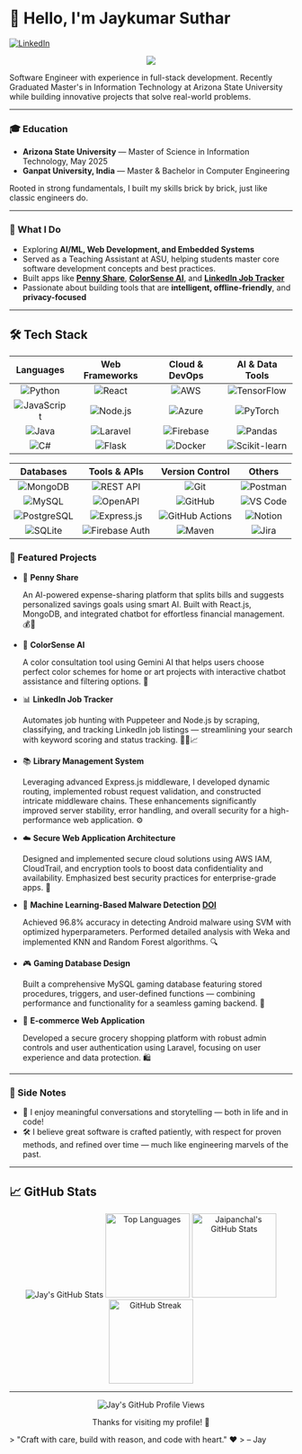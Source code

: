 # 👋 Hello, I'm Jaykumar Suthar

[![LinkedIn](https://img.shields.io/badge/LinkedIn-Connect-blue?style=for-the-badge&logo=linkedin)](https://www.linkedin.com/in/whojaipanchal/)


<p align="center">
  <img src="https://readme-typing-svg.demolab.com/?lines=Graduated+From+ASU;Aspiring+Software+Developer;AI+%7C+ML+%7C+Full-Stack+Dev;Software+Engineer&center=true&width=440&height=45&font=Fira+Code&pause=1000&color=0099FF" />
</p>


Software Engineer with experience in full-stack development. Recently Graduated Master's in Information Technology at Arizona State University while building innovative projects that solve real-world problems.

---

### 🎓 Education

- **Arizona State University** — Master of Science in Information Technology, May 2025  
- **Ganpat University, India** — Master & Bachelor in Computer Engineering

Rooted in strong fundamentals, I built my skills brick by brick, just like classic engineers do.

---

### 💼 What I Do

- Exploring **AI/ML, Web Development, and Embedded Systems**  
- Served as a Teaching Assistant at ASU, helping students master core software development concepts and best practices.  
- Built apps like [**Penny Share**](https://github.com/officialjaipanchal/PennyShare), [**ColorSense AI**](https://github.com/officialjaipanchal/ColorSenseAI), and [**LinkedIn Job Tracker**](https://github.com/officialjaipanchal/LinkedIn_JobTracker)  
- Passionate about building tools that are **intelligent, offline-friendly**, and **privacy-focused**

---

## 🛠️ Tech Stack

<div align="center">

**Languages** | **Web Frameworks** | **Cloud & DevOps** | **AI & Data Tools**
:---:|:---:|:---:|:---:
![Python](https://img.shields.io/badge/Python-3776AB?style=flat-square&logo=python&logoColor=white) | ![React](https://img.shields.io/badge/React-20232A?style=flat-square&logo=react&logoColor=61DAFB) | ![AWS](https://img.shields.io/badge/AWS-232F3E?style=flat-square&logo=amazon-aws&logoColor=white) | ![TensorFlow](https://img.shields.io/badge/TensorFlow-FF6F00?style=flat-square&logo=tensorflow&logoColor=white)
![JavaScript](https://img.shields.io/badge/JavaScript-F7DF1E?style=flat-square&logo=javascript&logoColor=black) | ![Node.js](https://img.shields.io/badge/Node.js-339933?style=flat-square&logo=node-dot-js&logoColor=white) | ![Azure](https://img.shields.io/badge/Azure-0078D4?style=flat-square&logo=microsoft-azure&logoColor=white) | ![PyTorch](https://img.shields.io/badge/PyTorch-EE4C2C?style=flat-square&logo=pytorch&logoColor=white)
![Java](https://img.shields.io/badge/Java-007396?style=flat-square&logo=java&logoColor=white) | ![Laravel](https://img.shields.io/badge/Laravel-F55247?style=flat-square&logo=laravel&logoColor=white) | ![Firebase](https://img.shields.io/badge/Firebase-FFCA28?style=flat-square&logo=firebase&logoColor=black) | ![Pandas](https://img.shields.io/badge/Pandas-150458?style=flat-square&logo=pandas&logoColor=white)
![C#](https://img.shields.io/badge/C%23-239120?style=flat-square&logo=c-sharp&logoColor=white) | ![Flask](https://img.shields.io/badge/Flask-000000?style=flat-square&logo=flask&logoColor=white) | ![Docker](https://img.shields.io/badge/Docker-2496ED?style=flat-square&logo=docker&logoColor=white) | ![Scikit-learn](https://img.shields.io/badge/Scikit--Learn-F7931E?style=flat-square&logo=scikit-learn&logoColor=white)

**Databases** | **Tools & APIs** | **Version Control** | **Others**
:---:|:---:|:---:|:---:
![MongoDB](https://img.shields.io/badge/MongoDB-47A248?style=flat-square&logo=mongodb&logoColor=white) | ![REST API](https://img.shields.io/badge/REST_API-0052CC?style=flat-square) | ![Git](https://img.shields.io/badge/Git-F05032?style=flat-square&logo=git&logoColor=white) | ![Postman](https://img.shields.io/badge/Postman-FF6C37?style=flat-square&logo=postman&logoColor=white)
![MySQL](https://img.shields.io/badge/MySQL-4479A1?style=flat-square&logo=mysql&logoColor=white) | ![OpenAPI](https://img.shields.io/badge/OpenAPI-6A3D9A?style=flat-square&logo=swagger&logoColor=white) | ![GitHub](https://img.shields.io/badge/GitHub-181717?style=flat-square&logo=github&logoColor=white) | ![VS Code](https://img.shields.io/badge/VS_Code-007ACC?style=flat-square&logo=visual-studio-code&logoColor=white)
![PostgreSQL](https://img.shields.io/badge/PostgreSQL-336791?style=flat-square&logo=postgresql&logoColor=white) | ![Express.js](https://img.shields.io/badge/Express.js-000000?style=flat-square&logo=express&logoColor=white) | ![GitHub Actions](https://img.shields.io/badge/GitHub_Actions-2088FF?style=flat-square&logo=github-actions&logoColor=white) | ![Notion](https://img.shields.io/badge/Notion-000000?style=flat-square&logo=notion&logoColor=white)
![SQLite](https://img.shields.io/badge/SQLite-003B57?style=flat-square&logo=sqlite&logoColor=white) | ![Firebase Auth](https://img.shields.io/badge/Firebase_Auth-FFCA28?style=flat-square&logo=firebase&logoColor=black) | ![Maven](https://img.shields.io/badge/Maven-C71A36?style=flat-square&logo=apachemaven&logoColor=white) | ![Jira](https://img.shields.io/badge/Jira-0052CC?style=flat-square&logo=jira&logoColor=white)

</div>


### 📌 Featured Projects

- 🎯 **Penny Share**  

  An AI-powered expense-sharing platform that splits bills and suggests personalized savings goals using smart AI. Built with React.js, MongoDB, and integrated chatbot for effortless financial management. 💰🧠

- 🎨 **ColorSense AI**  

  A color consultation tool using Gemini AI that helps users choose perfect color schemes for home or art projects with interactive chatbot assistance and filtering options. 🌈

- 📊 **LinkedIn Job Tracker**  

   Automates job hunting with Puppeteer and Node.js by scraping, classifying, and tracking LinkedIn job listings — streamlining your search with keyword scoring and status tracking. 🕵️‍♂️📈

- 📚 **Library Management System**  

   Leveraging advanced Express.js middleware, I developed dynamic routing, implemented robust request validation, and constructed intricate middleware chains. These enhancements significantly improved server stability, error handling, and overall security for a high-performance web application. ⚙️

- ☁️ **Secure Web Application Architecture**  

  Designed and implemented secure cloud solutions using AWS IAM, CloudTrail, and encryption tools to boost data confidentiality and availability. Emphasized best security practices for enterprise-grade apps. 🔐

- 🧠 **Machine Learning-Based Malware Detection [DOI](https://www.afjbs.com/uploads/paper/74212d780eb577090a992803045b43bf.pdf)**

  Achieved 96.8% accuracy in detecting Android malware using SVM with optimized hyperparameters. Performed detailed analysis with Weka and implemented KNN and Random Forest algorithms. 🔍

- 🎮 **Gaming Database Design**  

  Built a comprehensive MySQL gaming database featuring stored procedures, triggers, and user-defined functions — combining performance and functionality for a seamless gaming backend. 🎲

- 🛒 **E-commerce Web Application**  

   Developed a secure grocery shopping platform with robust admin controls and user authentication using Laravel, focusing on user experience and data protection. 🛍️

---

### 🧳 Side Notes

- 💬 I enjoy meaningful conversations and storytelling — both in life and in code!  
- 🛠️ I believe great software is crafted patiently, with respect for proven methods, and refined over time — much like engineering marvels of the past.

---



## 📈 GitHub Stats

<div align="center">
  <img src="https://github-readme-stats.vercel.app/api?username=officialjaipanchal&show_icons=true&theme=tokyonight" alt="Jay's GitHub Stats" />

  <img src="https://github-readme-stats.vercel.app/api/top-langs/?username=officialjaipanchal&layout=compact&theme=tokyonight" height="150" alt="Top Languages" />
  <img src="https://github-readme-stats.vercel.app/api?username=officialjaipanchal&show_icons=true&theme=tokyonight&count_private=true&hide_title=false&include_all_commits=true" height="150" alt="Jaipanchal's GitHub Stats" />
  <img src="https://streak-stats.demolab.com?user=officialjaipanchal&theme=tokyonight" height="150" alt="GitHub Streak" />
  
</div>



---
<div align="center">
    <img src="https://komarev.com/ghpvc/?username=jsuthar&label=Profile%20views&color=0e75b6&style=flat" alt="Jay's GitHub Profile Views"/>
  <p>Thanks for visiting my profile! 🙏</p>
</div>
> "Craft with care, build with reason, and code with heart." ❤️  
> – Jay
